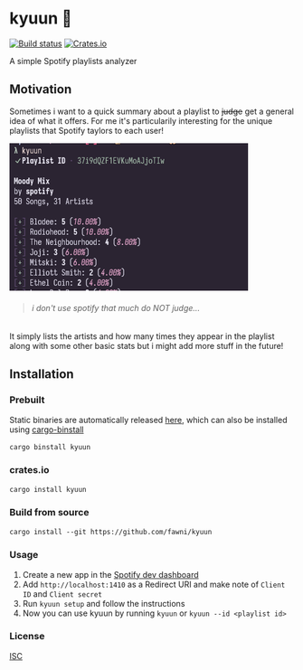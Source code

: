 # kyuun 🍒

[![Build status](https://github.com/fawni/kyuun/actions/workflows/clippy.yml/badge.svg)](https://github.com/fawni/kyuun/actions)
[![Crates.io](https://img.shields.io/crates/v/kyuun.svg)](https://crates.io/crates/kyuun)

A simple Spotify playlists analyzer

## Motivation

Sometimes i want to a quick summary about a playlist to ~~judge~~ get a general idea of what it offers. For me it's particularily interesting for the unique playlists that Spotify taylors to each user!

![scrot](assets/scrot.png)

> ###### i don't use spotify that much do NOT judge...

It simply lists the artists and how many times they appear in the playlist along with some other basic stats but i might add more stuff in the future!

## Installation

### Prebuilt

Static binaries are automatically released [here](https://github.com/fawni/kyuun/releases), which can also be installed using [cargo-binstall](https://github.com/cargo-bins/cargo-binstall)

```
cargo binstall kyuun
```

### crates.io

```
cargo install kyuun
```

### Build from source

```
cargo install --git https://github.com/fawni/kyuun
```

### Usage

1. Create a new app in the [Spotify dev dashboard](https://developer.spotify.com/dashboard)
2. Add `http://localhost:1410` as a Redirect URI and make note of `Client ID` and `Client secret`
3. Run `kyuun setup` and follow the instructions
4. Now you can use kyuun by running `kyuun` or `kyuun --id <playlist id>`

### License

[ISC](LICENSE)
